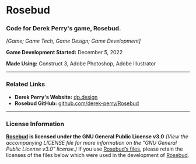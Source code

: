 # Rosebud
### Code for Derek Perry's game, Rosebud.
_[Game; Game Tech, Game Design; Game Development]_

**Game Development Started:** December 5, 2022

**Made Using:** Construct 3, Adobe Photoshop, Adobe Illustrator

---

### Related Links
- **Derek Perry's Website:** [dp.design](https://dp.design "Visit Derek Perry's portfolio/website dp.design")
- **Rosebud GitHub:** [github.com/derek-perry/Rosebud](https://github.com/derek-perry/Rosebud "Visit the GitHub for Derek Perry's game, Rosebud, at github.com/derek-perry/Rosebud")

---

### License Information
**[Rosebud](https://github.com/derek-perry/Rosebud "Visit the GitHub for Derek Perry's game, Rosebud, at github.com/derek-perry/Rosebud") is licensed under the GNU General Public License v3.0**
_(View the accompanying LICENSE file for more information on the "GNU General Public License v3.0" license.)_
If you use [Rosebud’s files](https://github.com/derek-perry/Rosebud "Visit the GitHub for Derek Perry's game, Rosebud, at github.com/derek-perry/Rosebud"), please retain the licenses of the files below which were used in the development of [Rosebud](https://github.com/derek-perry/Rosebud "Visit the GitHub for Derek Perry's game, Rosebud, at github.com/derek-perry/Rosebud").